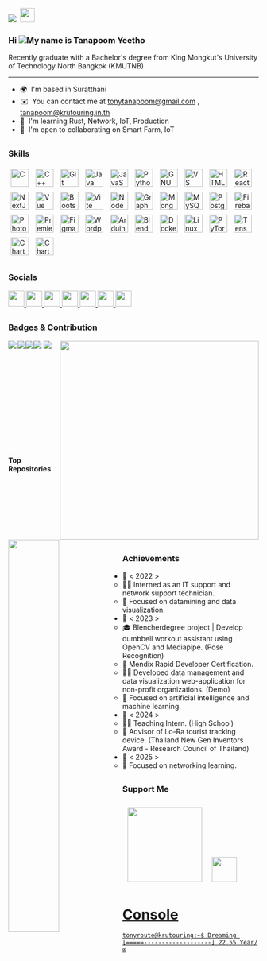 <a href="https://www.twitch.tv/tatonynaja" target="_blank" rel="noreferrer"><img
src="https://img.shields.io/twitch/status/tatonynaja?logo=twitchsx&style=for-the-badge&color=0891b2&labelColor=555555&label=TWITCH+STATUS" /></a>&nbsp;&nbsp;<img src="https://komarev.com/ghpvc/?username=Tonyroute&color=0891b2&style=for-the-badge" height="29" />



### Hi ![](https://user-images.githubusercontent.com/18350557/176309783-0785949b-9127-417c-8b55-ab5a4333674e.gif)My name is Tanapoom Yeetho

Recently graduate with a Bachelor's degree from King Mongkut's University of Technology North Bangkok (KMUTNB)
<hr>

* 🌍  I'm based in Suratthani
* ✉️  You can contact me at [tonytanapoom@gmail.com](mailto:tonytanapoom@gmail.com) , [tanapoom@krutouring.in.th](mailto:tanapoom@krutouring.in.th)
* 🧠  I'm learning Rust, Network, IoT, Production
* 🤝  I'm open to collaborating on Smart Farm, IoT

##

### Skills

<p align="left">
  <a href="https://docs.microsoft.com/en-us/cpp/?view=msvc-170" target="_blank" rel="noreferrer"><img src="https://raw.githubusercontent.com/danielcranney/readme-generator/main/public/icons/skills/c-colored.svg" width="36" height="36" alt="C" style="margin: 5px;" /></a>
  <a href="https://docs.microsoft.com/en-us/cpp/?view=msvc-170" target="_blank" rel="noreferrer"><img src="https://raw.githubusercontent.com/danielcranney/readme-generator/main/public/icons/skills/cplusplus-colored.svg" width="36" height="36" alt="C++" style="margin: 5px;" /></a>
  <a href="https://git-scm.com/" target="_blank" rel="noreferrer"><img src="https://raw.githubusercontent.com/danielcranney/readme-generator/main/public/icons/skills/git-colored.svg" width="36" height="36" alt="Git" style="margin: 5px;" /></a>
  <a href="https://www.oracle.com/java/" target="_blank" rel="noreferrer"><img src="https://raw.githubusercontent.com/danielcranney/readme-generator/main/public/icons/skills/java-colored.svg" width="36" height="36" alt="Java" style="margin: 5px;" /></a>
  <a href="https://developer.mozilla.org/en-US/docs/Web/JavaScript" target="_blank" rel="noreferrer"><img src="https://raw.githubusercontent.com/danielcranney/readme-generator/main/public/icons/skills/javascript-colored.svg" width="36" height="36" alt="JavaScript" style="margin: 5px;" /></a>
  <a href="https://www.python.org/" target="_blank" rel="noreferrer"><img src="https://raw.githubusercontent.com/danielcranney/readme-generator/main/public/icons/skills/python-colored.svg" width="36" height="36" alt="Python" style="margin: 5px;" /></a>
  <a href="https://www.gnu.org/software/bash/" target="_blank" rel="noreferrer"><img src="https://raw.githubusercontent.com/danielcranney/readme-generator/main/public/icons/skills/gnubash.svg" width="36" height="36" alt="GNU Bash" style="margin: 5px;" /></a>
  <a href="https://code.visualstudio.com/" target="_blank" rel="noreferrer"><img src="https://raw.githubusercontent.com/danielcranney/readme-generator/main/public/icons/skills/visualstudiocode.svg" width="36" height="36" alt="VS Code" style="margin: 5px;" /></a>
  <a href="https://developer.mozilla.org/en-US/docs/Glossary/HTML5" target="_blank" rel="noreferrer"><img src="https://raw.githubusercontent.com/danielcranney/readme-generator/main/public/icons/skills/html5-colored.svg" width="36" height="36" alt="HTML5" style="margin: 5px;" /></a>
  <a href="https://reactjs.org/" target="_blank" rel="noreferrer"><img src="https://raw.githubusercontent.com/danielcranney/readme-generator/main/public/icons/skills/react-colored.svg" width="36" height="36" alt="React" style="margin: 5px;" /></a>
  <a href="https://nextjs.org/docs" target="_blank" rel="noreferrer"><img src="https://raw.githubusercontent.com/danielcranney/readme-generator/main/public/icons/skills/nextjs-colored.svg" width="36" height="36" alt="NextJs" style="margin: 5px;" /></a>
  <a href="https://vuejs.org/" target="_blank" rel="noreferrer"><img src="https://raw.githubusercontent.com/danielcranney/readme-generator/main/public/icons/skills/vuejs-colored.svg" width="36" height="36" alt="Vue" style="margin: 5px;" /></a>
  <a href="https://getbootstrap.com/" target="_blank" rel="noreferrer"><img src="https://raw.githubusercontent.com/danielcranney/readme-generator/main/public/icons/skills/bootstrap-colored.svg" width="36" height="36" alt="Bootstrap" style="margin: 5px;" /></a>
  <a href="https://vitejs.dev/" target="_blank" rel="noreferrer"><img src="https://raw.githubusercontent.com/danielcranney/readme-generator/main/public/icons/skills/vite-colored.svg" width="36" height="36" alt="Vite" style="margin: 5px;" /></a>
  <a href="https://nodejs.org/en/" target="_blank" rel="noreferrer"><img src="https://raw.githubusercontent.com/danielcranney/readme-generator/main/public/icons/skills/nodejs-colored.svg" width="36" height="36" alt="NodeJS" style="margin: 5px;" /></a>
  <a href="https://graphql.org/" target="_blank" rel="noreferrer"><img src="https://raw.githubusercontent.com/danielcranney/readme-generator/main/public/icons/skills/graphql-colored.svg" width="36" height="36" alt="GraphQL" style="margin: 5px;" /></a>
  <a href="https://www.mongodb.com/" target="_blank" rel="noreferrer"><img src="https://raw.githubusercontent.com/danielcranney/readme-generator/main/public/icons/skills/mongodb-colored.svg" width="36" height="36" alt="MongoDB" style="margin: 5px;" /></a>
  <a href="https://www.mysql.com/" target="_blank" rel="noreferrer"><img src="https://raw.githubusercontent.com/danielcranney/readme-generator/main/public/icons/skills/mysql-colored.svg" width="36" height="36" alt="MySQL" style="margin: 5px;" /></a>
  <a href="https://www.postgresql.org/" target="_blank" rel="noreferrer"><img src="https://raw.githubusercontent.com/danielcranney/readme-generator/main/public/icons/skills/postgresql-colored.svg" width="36" height="36" alt="PostgreSQL" style="margin: 5px;" /></a>
  <a href="https://firebase.google.com/" target="_blank" rel="noreferrer"><img src="https://raw.githubusercontent.com/danielcranney/readme-generator/main/public/icons/skills/firebase-colored.svg" width="36" height="36" alt="Firebase" style="margin: 5px;" /></a>
  <a href="https://www.adobe.com/uk/products/photoshop.html" target="_blank" rel="noreferrer"><img src="https://raw.githubusercontent.com/danielcranney/readme-generator/main/public/icons/skills/photoshop-colored.svg" width="36" height="36" alt="Photoshop" style="margin: 5px;" /></a>
  <a href="https://www.adobe.com/uk/products/premiere.html" target="_blank" rel="noreferrer"><img src="https://raw.githubusercontent.com/danielcranney/readme-generator/main/public/icons/skills/premierepro-colored.svg" width="36" height="36" alt="Premiere Pro" style="margin: 5px;" /></a>
  <a href="https://www.figma.com/" target="_blank" rel="noreferrer"><img src="https://raw.githubusercontent.com/danielcranney/readme-generator/main/public/icons/skills/figma-colored.svg" width="36" height="36" alt="Figma" style="margin: 5px;" /></a>
  <a href="https://wordpress.com" target="_blank" rel="noreferrer"><img src="https://raw.githubusercontent.com/danielcranney/readme-generator/main/public/icons/skills/wordpress-colored.svg" width="36" height="36" alt="Wordpress" style="margin: 5px;" /></a>
  <a href="https://store.arduino.cc/" target="_blank" rel="noreferrer"><img src="https://raw.githubusercontent.com/danielcranney/readme-generator/main/public/icons/skills/arduino-colored.svg" width="36" height="36" alt="Arduino" style="margin: 5px;" /></a>
  <a href="https://www.blender.org/" target="_blank" rel="noreferrer"><img src="https://raw.githubusercontent.com/danielcranney/readme-generator/main/public/icons/skills/blender-colored.svg" width="36" height="36" alt="Blender" style="margin: 5px;" /></a>
  <a href="https://www.docker.com/" target="_blank" rel="noreferrer"><img src="https://raw.githubusercontent.com/danielcranney/readme-generator/main/public/icons/skills/docker-colored.svg" width="36" height="36" alt="Docker" style="margin: 5px;" /></a>
  <a href="https://www.linux.org" target="_blank" rel="noreferrer"><img src="https://raw.githubusercontent.com/danielcranney/readme-generator/main/public/icons/skills/linux-colored.svg" width="36" height="36" alt="Linux" style="margin: 5px;" /></a>
  <a href="https://pytorch.org/" target="_blank" rel="noreferrer"><img src="https://raw.githubusercontent.com/danielcranney/readme-generator/main/public/icons/skills/pytorch-colored.svg" width="36" height="36" alt="PyTorch" style="margin: 5px;" /></a>
  <a href="https://www.tensorflow.org/" target="_blank" rel="noreferrer"><img src="https://raw.githubusercontent.com/danielcranney/readme-generator/main/public/icons/skills/tensorflow-colored.svg" width="36" height="36" alt="TensorFlow" style="margin: 5px;" /></a>
  <a href="https://chartbrew.com/" target="_blank" rel="noreferrer"><img src="https://avatars.githubusercontent.com/u/57401255?s=48&v=4" width="36" height="36" alt="Chartbrew" style="margin: 5px;" /></a>
  <a href="https://www.mendix.com/academy/" target="_blank" rel="noreferrer"><img src="https://github.com/user-attachments/assets/9a30aa83-91a8-4522-abe3-0f7b694fb006" width="36" height="36" alt="Chartbrew" style="margin: 5px;" /></a>
  
</p>


##

### Socials

<p align="left"> <a href="https://discord.com/users/itsmetony_" target="_blank" rel="noreferrer"> <picture> <source media="(prefers-color-scheme: dark)" srcset="https://raw.githubusercontent.com/danielcranney/readme-generator/main/public/icons/socials/discord-dark.svg" /> <source media="(prefers-color-scheme: light)" srcset="https://raw.githubusercontent.com/danielcranney/readme-generator/main/public/icons/socials/discord.svg" /> <img src="https://raw.githubusercontent.com/danielcranney/readme-generator/main/public/icons/socials/discord.svg" width="32" height="32"/> </picture> </a> <a href="https://www.github.com/Tonyroute" target="_blank" rel="noreferrer"> <picture> <source media="(prefers-color-scheme: dark)" srcset="https://raw.githubusercontent.com/danielcranney/readme-generator/main/public/icons/socials/github-dark.svg" /> <source media="(prefers-color-scheme: light)" srcset="https://raw.githubusercontent.com/danielcranney/readme-generator/main/public/icons/socials/github.svg" /> <img src="https://raw.githubusercontent.com/danielcranney/readme-generator/main/public/icons/socials/github.svg" width="32" height="32" /> </picture> </a> <a href="http://www.instagram.com/ttony_rou" target="_blank" rel="noreferrer"> <picture> <source media="(prefers-color-scheme: dark)" srcset="https://raw.githubusercontent.com/danielcranney/readme-generator/main/public/icons/socials/instagram-dark.svg" /> <source media="(prefers-color-scheme: light)" srcset="https://raw.githubusercontent.com/danielcranney/readme-generator/main/public/icons/socials/instagram.svg" /> <img src="https://raw.githubusercontent.com/danielcranney/readme-generator/main/public/icons/socials/instagram.svg" width="32" height="32" /> </picture> </a> <a href="https://www.linkedin.com/in/tonyroute" target="_blank" rel="noreferrer"> <picture> <source media="(prefers-color-scheme: dark)" srcset="https://raw.githubusercontent.com/danielcranney/readme-generator/main/public/icons/socials/linkedin-dark.svg" /> <source media="(prefers-color-scheme: light)" srcset="https://raw.githubusercontent.com/danielcranney/readme-generator/main/public/icons/socials/linkedin.svg" /> <img src="https://raw.githubusercontent.com/danielcranney/readme-generator/main/public/icons/socials/linkedin.svg" width="32" height="32" /> </picture> </a> <a href="https://www.youtube.com/@SKSuperVisionRecord" target="_blank" rel="noreferrer"> <picture> <source media="(prefers-color-scheme: dark)" srcset="https://raw.githubusercontent.com/danielcranney/readme-generator/main/public/icons/socials/youtube-dark.svg" /> <source media="(prefers-color-scheme: light)" srcset="https://raw.githubusercontent.com/danielcranney/readme-generator/main/public/icons/socials/youtube.svg" /> <img src="https://raw.githubusercontent.com/danielcranney/readme-generator/main/public/icons/socials/youtube.svg" width="32" height="32" /> </picture> </a> <a href="https://www.twitch.tv/tatonynaja" target="_blank" rel="noreferrer"> <picture> <source media="(prefers-color-scheme: dark)" srcset="https://raw.githubusercontent.com/danielcranney/readme-generator/main/public/icons/socials/twitch-dark.svg" /> <source media="(prefers-color-scheme: light)" srcset="https://raw.githubusercontent.com/danielcranney/readme-generator/main/public/icons/socials/twitch.svg" /> <img src="https://raw.githubusercontent.com/danielcranney/readme-generator/main/public/icons/socials/twitch.svg" width="32" height="32" /> </picture> </a> <a href="https://www.tiktok.com/@krutouring" target="_blank" rel="noreferrer"> <picture> <source media="(prefers-color-scheme: dark)" srcset="https://www.clker.com/cliparts/d/U/9/g/u/m/tiktok-svg-icon.svg" /> <source media="(prefers-color-scheme: light)" srcset="https://www.svgrepo.com/show/342294/tiktok.svg" /> <img src="https://th.bing.com/th/id/OIP.2-lsbImKJ47iiotstxKZGgHaHa?rs=1&pid=ImgDetMain" width="32" height="32" /> </picture> </a>

##

### Badges & Contribution
<img src="https://github-readme-stats.vercel.app/api?username=Tonyroute&count_private=true&show_icons=true&theme=tokyonight&include_all_commits=true&hide_border=true" /><img src="http://github-readme-streak-stats.herokuapp.com?user=Tonyrouteu&theme=tokyonight&hide_border=true" /><a href="http://www.github.com/Tonyroute"><img src="https://github-readme-streak-stats.herokuapp.com/?user=Tonyroute&stroke=ffffff&background=1c1917&ring=0891b2&fire=0891b2&currStreakNum=ffffff&currStreakLabel=0891b2&sideNums=ffffff&sideLabels=ffffff&dates=ffffff&theme=tokyonight&hide_border=true" /></a>
<img src="https://github-readme-activity-graph.vercel.app/graph?username=Tonyroute&theme=react-dark&hide_border=true">
<a href="https://github.com/Tonyroute"><img align="left" src="https://github-readme-stats.vercel.app/api/top-langs/?username=Tonyroute&count_private=true&layout=compact&hide=html,css&theme=tokyonight&langs_count=12&hide_border=true" /></a><a href="https://wakatime.com/@Tonyroute"><img align="right" width="400" src="https://github-readme-stats-taupe-two.vercel.app/api/wakatime?username=Tonyroute&hide_border=true&langs_count=12&theme=tokyonight" /></a>

  
<br />
<br />
<br />
<br />
<br />
<br />
<br />
<br />
<br />
<br />

##

<b>Top Repositories</b>

<div width="100%" align="center"><a href="https://github.com/Tonyroute/project-dumbbell-ai-workout" align="left"><img align="left" width="45%" src="https://github-readme-stats.vercel.app/api/pin/?username=Tonyroute&repo=project-dumbbell-ai-workout&title_color=0891b2&text_color=ffffff&icon_color=0891b2&bg_color=1c1917&hide_border=true&locale=en" /></a></div><br /><br /><br /><br /><br /><br /><br />

##

### Achievements

<body>
    <ul>
        <li>🔹 < 2022 >
            <ul>
                <li>🧑‍💼 Interned as an IT support and network support technician.</li>
                <li>📖 Focused on datamining and data visualization.</li>
            </ul>
        </li>
        <li>🔹 < 2023 >
            <ul>
                <li>🎓 Blencherdegree project | Develop dumbbell workout assistant using OpenCV and Mediapipe. (Pose Recognition)</li>
                <li>📜 Mendix Rapid Developer Certification.</li>
                <li>🧑‍💼 Developed data management and data visualization web-application for non-profit organizations. (Demo)</li>
                <li>📖 Focused on artificial intelligence and machine learning.</li>
            </ul>
        </li>
        <li>🔹 < 2024 >
            <ul>
                <li>🧑‍💼 Teaching Intern. (High School)</li>
                <li>🥈 Advisor of Lo-Ra tourist tracking device. (Thailand New Gen Inventors Award - Research Council of Thailand)</li>
            </ul>
        </li>
        <li>🔹 < 2025 >
            <ul>
                <li>📖 Focused on networking learning.</li>
            </ul>
        </li>
    </ul>
</body>

##

### Support Me

<a href="https://www.buymeacoffee.com/tonyroute"><img src="https://cdn.buymeacoffee.com/buttons/v2/default-yellow.png" width="150" style="margin: 10px;"/><a href="https://ezdn.app/tatonynaja"><img src="https://cdn.aona.in.th/1hgf6ev0e/399615449_321479607492140_8060858321495523958_n.jpg" width="50" style="margin: 10px;"/>


  <h1>Console</h1>
    
    tonyroute@krutouring:~$ Dreaming [=====-------------------] 22.55 Year/∞

